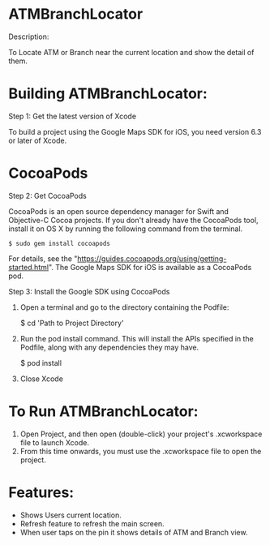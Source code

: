 # ATMBranchLocator
Description:

To Locate ATM or Branch near the current location and show the detail of them.

# Building ATMBranchLocator:

Step 1: Get the latest version of Xcode

To build a project using the Google Maps SDK for iOS, you need version 6.3 or later of Xcode.

# CocoaPods

Step 2: Get CocoaPods

CocoaPods is an open source dependency manager for Swift and Objective-C Cocoa projects.
If you don't already have the CocoaPods tool, install it on OS X by running the following
command from the terminal. 

    $ sudo gem install cocoapods

For details, see the "https://guides.cocoapods.org/using/getting-started.html".
The Google Maps SDK for iOS is available as a CocoaPods pod. 

Step 3: Install the Google SDK using CocoaPods

1. Open a terminal and go to the directory containing the Podfile:

    $ cd 'Path to Project Directory'

2. Run the pod install command. This will install the APIs specified in the Podfile, along with any dependencies they may have.

    $ pod install

3. Close Xcode

# To Run ATMBranchLocator:

1. Open Project, and then open (double-click) your project's .xcworkspace file to launch Xcode. 
2. From this time onwards, you must use the .xcworkspace file to open the project.


# Features:

- Shows Users current location.
- Refresh feature to refresh the main screen.
- When user taps on the pin it shows details of ATM and Branch view.


